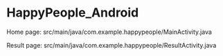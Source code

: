 # HappyPeople_Android

Home page: src/main/java/com.example.happypeople/MainActivity.java

Result page: src/main/java/com.example.happypeople/ResultActivity.java
